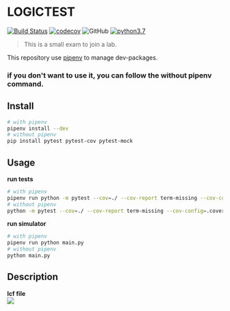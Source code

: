 # LOGICTEST

[![Build Status](https://travis-ci.com/Sean2525/LOGICTEST.svg?branch=master)](https://travis-ci.com/Sean2525/LOGICTEST)    [![codecov](https://codecov.io/gh/Sean2525/LOGICTEST/branch/master/graph/badge.svg)](https://codecov.io/gh/Sean2525/LOGICTEST) ![GitHub](https://img.shields.io/github/license/sean2525/LOGICTEST.svg?style=popout) [![python3.7](https://img.shields.io/badge/python-3.7-blue.svg)](https://www.python.org/downloads/release)

> This is a small exam to join a lab.

This repository use [pipenv](https://github.com/pypa/pipenv) to manage dev-packages.

### if you don't want to use it, you can **follow the without pipenv** command.

## Install

```bash
# with pipenv
pipenv install --dev
# without pipenv
pip install pytest pytest-cov pytest-mock
```

## Usage

**run tests**

```bash
# with pipenv
pipenv run python -m pytest --cov=./ --cov-report term-missing --cov-config=.coveragerc ./tests
# without pipenv
python -m pytest --cov=./ --cov-report term-missing --cov-config=.coveragerc ./tests
```

**run simulator**

```bash
# with pipenv
pipenv run python main.py
# without pipenv
python main.py
```

## Description

**lcf file**  
![](https://i.imgur.com/UZI6u7S.png)
